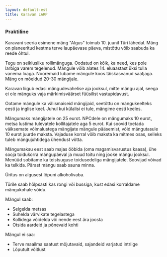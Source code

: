 ```yaml
---
layout: default-est
title: Karavan LARP
---
```

### Praktiline

Karavani seeria esimene mäng "Algus" toimub 10. juunil Türi lähedal. Mäng on planeeritud kestma terve laupäevase päeva, mistõttu võib saabuda ka reede õhtul.

Tegu on seiklusliku rollimänguga. Oodatud on kõik, ka need, kes pole larbiga varem tegelenud. Mängule võib alates 14. eluaastast üksi tulla vanema loaga. Nooremaid lubame mängule koos täiskasvanud saatjaga. Mäng on mõeldud 20-30 mängijale.

Karavan liigub edasi mängudevahelise aja jooksul, mitte mängu ajal, seega ei ole mänguks vaja märkimisväärset füüsilist vastupidavust.

Ootame mängule ka välismaiseid mängijaid, seetõttu on mängukeelteks eesti ja inglise keel. Juhul kui külalisi ei tule, mängime eesti keeles.

Mängumaks mängijatele on 25 eurot. NPCdele on mängumaks 10 eurot, metsa lustima tulevatele kollitajatele aga 5 eurot. Kui soovid toetada väiksemate võimalustega mängijate mängule pääsemist, võid mängutasule 10 eurot juurde maksta. Vajaduse korral võib maksta ka mitmes osas, selleks tuleb mängujuhtidega ühendust võtta.

Mängumaksu eest saab majas ööbida (oma magamisvarustus kaasa), ühe sooja toidukorra mängupäeval ja muud toitu ning jooke mängu jooksul. Menüüd sobitame ka teistsuguse toidusedeliga mängijatele. Soovijad võivad ka telkida. Pärast mängu saab sauna minna.

Üritus on algusest lõpuni alkoholivaba.

Türile saab hõlpsasti kas rongi või bussiga, kust edasi korraldame mängukohale sõidu.

Mängul saab:

* Seigelda metsas
* Suhelda värvikate tegelastega
* Kollidega võidelda või nende eest ära joosta
* Otsida aardeid ja põnevaid kohti


Mängul ei saa:

* Terve maailma saatust mõjutavaid, sajandeid varjatud intriige
* Lõputult võitlust